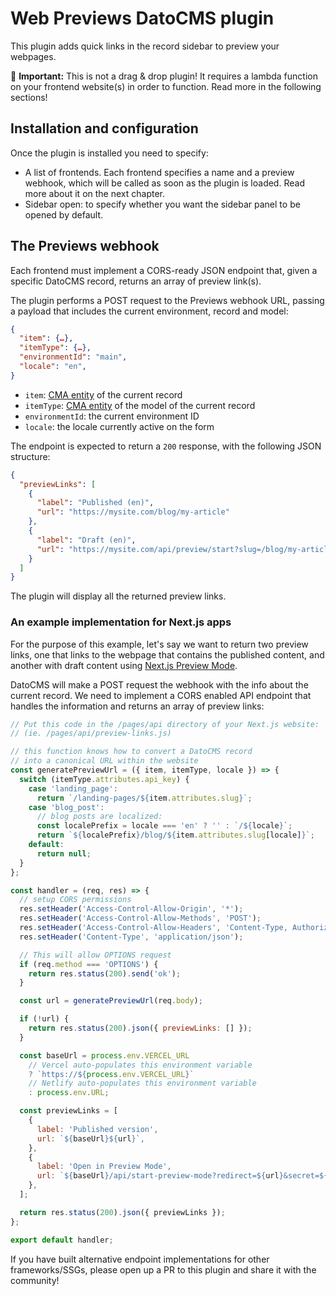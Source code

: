 # Web Previews DatoCMS plugin

This plugin adds quick links in the record sidebar to preview your webpages.

🚨 **Important:** This is not a drag & drop plugin! It requires a lambda function on your frontend website(s) in order to function. Read more in the following sections!

## Installation and configuration

Once the plugin is installed you need to specify:

- A list of frontends. Each frontend specifies a name and a preview webhook, which will be called as soon as the plugin is loaded. Read more about it on the next chapter.
- Sidebar open: to specify whether you want the sidebar panel to be opened by default.

## The Previews webhook

Each frontend must implement a CORS-ready JSON endpoint that, given a specific DatoCMS record, returns an array of preview link(s).

The plugin performs a POST request to the Previews webhook URL, passing a payload that includes the current environment, record and model:

```json
{
  "item": {…},
  "itemType": {…},
  "environmentId": "main",
  "locale": "en",
}
```

- `item`: [CMA entity](https://www.datocms.com/docs/content-management-api/resources/item) of the current record
- `itemType`: [CMA entity](https://www.datocms.com/docs/content-management-api/resources/item-type) of the model of the current record
- `environmentId`: the current environment ID
- `locale`: the locale currently active on the form

The endpoint is expected to return a `200` response, with the following JSON structure:

```json
{
  "previewLinks": [
    {
      "label": "Published (en)",
      "url": "https://mysite.com/blog/my-article"
    },
    {
      "label": "Draft (en)",
      "url": "https://mysite.com/api/preview/start?slug=/blog/my-article"
    }
  ]
}
```

The plugin will display all the returned preview links.

### An example implementation for Next.js apps

For the purpose of this example, let's say we want to return two preview links, one that links to the webpage that contains the published content, and another with draft content using [Next.js Preview Mode](https://www.datocms.com/docs/next-js/setting-up-next-js-preview-mode).

DatoCMS will make a POST request the webhook with the info about the current record. We need to implement a CORS enabled API endpoint that handles the information and returns an array of preview links:

```js
// Put this code in the /pages/api directory of your Next.js website:
// (ie. /pages/api/preview-links.js)

// this function knows how to convert a DatoCMS record
// into a canonical URL within the website
const generatePreviewUrl = ({ item, itemType, locale }) => {
  switch (itemType.attributes.api_key) {
    case 'landing_page':
      return `/landing-pages/${item.attributes.slug}`;
    case 'blog_post':
      // blog posts are localized:
      const localePrefix = locale === 'en' ? '' : `/${locale}`;
      return `${localePrefix}/blog/${item.attributes.slug[locale]}`;
    default:
      return null;
  }
};

const handler = (req, res) => {
  // setup CORS permissions
  res.setHeader('Access-Control-Allow-Origin', '*');
  res.setHeader('Access-Control-Allow-Methods', 'POST');
  res.setHeader('Access-Control-Allow-Headers', 'Content-Type, Authorization');
  res.setHeader('Content-Type', 'application/json');

  // This will allow OPTIONS request
  if (req.method === 'OPTIONS') {
    return res.status(200).send('ok');
  }

  const url = generatePreviewUrl(req.body);

  if (!url) {
    return res.status(200).json({ previewLinks: [] });
  }

  const baseUrl = process.env.VERCEL_URL
    // Vercel auto-populates this environment variable
    ? `https://${process.env.VERCEL_URL}`
    // Netlify auto-populates this environment variable
    : process.env.URL;

  const previewLinks = [
    {
      label: 'Published version',
      url: `${baseUrl}${url}`,
    },
    {
      label: 'Open in Preview Mode',
      url: `${baseUrl}/api/start-preview-mode?redirect=${url}&secret=${process.env.PREVIEW_MODE_SECRET}`,
    },
  ];

  return res.status(200).json({ previewLinks });
};

export default handler;
```

If you have built alternative endpoint implementations for other frameworks/SSGs, please open up a PR to this plugin and share it with the community!
